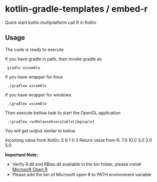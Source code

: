 # kotlin-gradle-templates / embed-r
Quick start kotlin multiplatform call R in Kotlin

## Usage
The code is ready to execute

If you have gradle in path, then invoke gradle as

     gradle assemble

If you have wrapper for linux

     ./gradlew assemble

If you have wrapper for windows

     .\gradlew assemble

Then execute bellow task to start the OpenGL application

     .\gradlew runReleaseExecutableLibgnuplot

You will get output similar to below

Incoming value from Kotlin:  5 8 1 0 3
Return value from R: 7.0 10.0 3.0 2.0 5.0


**Important Note:**
  * Verify R.dll and RBlas.dll available in the bin folder, please install [Microsoft Open R](https://mran.microsoft.com/open)
  * Please add the bin of Microsoft open R to PATH environment variable

